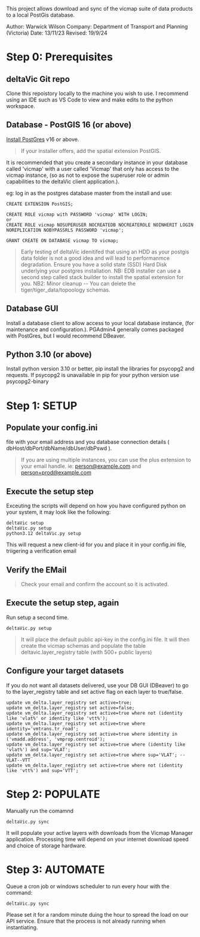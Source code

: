 This project allows download and sync of the vicmap suite of data products to a local PostGis database.

Author: Warwick Wilson
Company: Department of Transport and Planning (Victoria)
Date: 13/11/23
Revised: 19/9/24

# Step 0: Prerequisites

## deltaVic Git repo
Clone this repoistory locally to the machine you wish to use.
I recommend using an IDE such as VS Code to view and make edits to the python workspace.

## Database - PostGIS 16 (or above)
[Install PostGres](https://www.postgresql.org/download/) v16 or above.
> If your installer offers, add the spatial extension PostGIS.

It is recommended that you create a secondary instance in your database called 'vicmap' with a user called 'Vicmap' that only has access to the vicmap instance, (so as not to expose the superuser role or admin capabilities to the deltaVic client application.).

eg: log in as the postgres database master from the install and use: 
```
CREATE EXTENSION PostGIS;

CREATE ROLE vicmap with PASSWORD 'vicmap' WITH LOGIN;
or
CREATE ROLE vicmap NOSUPERUSER NOCREATEDB NOCREATEROLE NOINHERIT LOGIN NOREPLICATION NOBYPASSRLS PASSWORD 'vicmap';

GRANT CREATE ON DATABASE vicmap TO vicmap;
```

> Early testing of deltaVic idenitifed that using an HDD as your postgis data folder is not a good idea and will lead to performanmce degradation. Ensure you have a solid state (SSD) Hard Disk underlying your postgres installation.
> NB: EDB installer can use a second step called stack builder to install the spatial extension for you.
> NB2: Minor cleanup -- You can delete the tiger/tiger_data/topoology schemas.

## Database GUI
Install a database client to allow access to your local database instance, (for maintenance and configuration.).
PGAdmin4 generally comes packaged with PostGres, but I would recommend DBeaver.

## Python 3.10 (or above)
Install python version 3.10 or better, pip install the libraries for psycopg2 and requests.
If psycopg2 is unavailable in pip for your python version use psycopg2-binary

# Step 1: SETUP

## Populate your config.ini 
file with your email address and you database connection details ( dbHost/dbPort/dbName/dbUser/dbPswd ).
> If you are using multiple instances, you can use the plus extension to your email handle.
> ie: person@example.com and person+prod@example.com

## Execute the setup step
Exceuting the scripts will depend on how you have configured python on your system, it may look like the following:
```
deltaVic setup
deltaVic.py setup
python3.12 deltaVic.py setup
```
This will request a new client-id for you and place it in your config.ini file, triigering a verification email

## Verify the EMail
> Check your email and confirm the account so it is activated.

## Execute the setup step, again
Run setup a second time.
```
deltaVic.py setup
```
> It will place the default public api-key in the config.ini file.
> It will then create the vicmap schemas and populate the table deltavic.layer_registry table (with 500+ public layers)

## Configure your target datasets
If you do not want all datasets delivered, use your DB GUI (DBeaver) to go to the layer_registry table and set active flag on each layer to true/false.
```
update vm_delta.layer_registry set active=true;
update vm_delta.layer_registry set active=false;
update vm_delta.layer_registry set active=true where not (identity like 'vlat%' or identity like 'vtt%');
update vm_delta.layer_registry set active=true where identity='vmtrans.tr_road';
update vm_delta.layer_registry set active=true where identity in ('vmadd.address', 'vmprop.centroid');
update vm_delta.layer_registry set active=true where (identity like 'vlat%') and sup='VLAT';
update vm_delta.layer_registry set active=true where sup='VLAT'; --VLAT--VTT
update vm_delta.layer_registry set active=true where not (identity like 'vtt%') and sup='VTT';
```

# Step 2: POPULATE
Manually run the comamnd 
```
deltaVic.py sync
```
It will populate your active layers with downloads from the Vicmap Manager application. Processing time will depend on your internet download speed and choice of storage hardware.

# Step 3: AUTOMATE
Queue a cron job or windows scheduler to run every hour with the command:
```
deltaVic.py sync
```
Please set it for a random minute duing the hour to spread the load on our API service.
Ensure that the process is not already running when instantiating.
